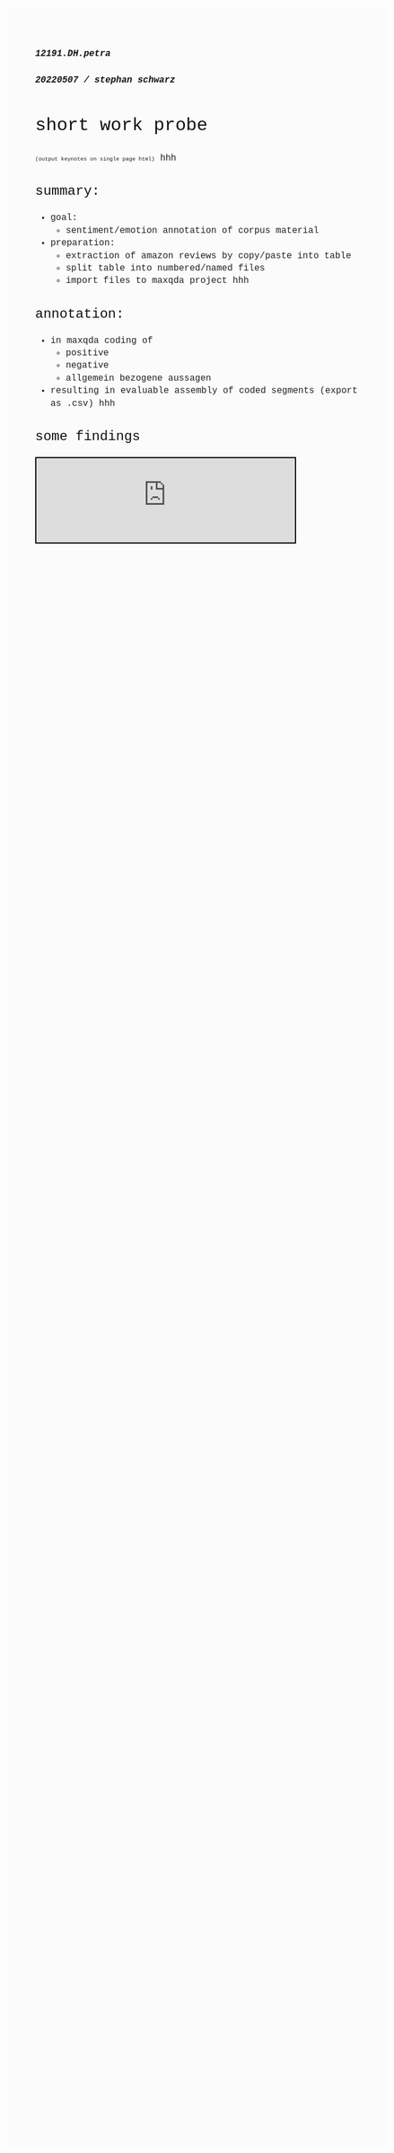##### 12191.DH.petra
###### 20220507 / stephan schwarz
## short work probe
<style>
body {font-size: 12pt;color:#222;background:#fbfbfb;font-family:"courier", Arial, Helvetica, sans-serif;line-height: 1.4;margin: 10%;}

h1, h2, h3, h4, h5, h6 {font-weight:normal;color:#111;}

h1 {font-size:3em;line-height:1;margin-bottom:0.5em;margin-top:2em;}

h2 {font-size:2em;margin-bottom:0.75em;margin-top:1.5em;}

h3 {font-size:1.5em;line-height:1;margin-top:1.5em;}

h4 {font-size:1.2em;line-height:1.25;margin-bottom:1.25em;}

h5 {font-size:1em;font-weight:bold;margin-bottom:1.5em;}

h6 {font-size:1em;font-weight:bold;}
</style>
<a onclick="printcat()" style="cursor:pointer; font-size:0.6em;">(output keynotes on single page html)</a>
hhh

### summary:
- goal:
    - sentiment/emotion annotation of corpus material
- preparation:
    - extraction of amazon reviews by copy/paste into table
    - split table into numbered/named files
    - import files to maxqda project
hhh

### annotation:
- in maxqda coding of 
    - positive
    - negative
    - allgemein bezogene aussagen
- resulting in evaluable assembly of coded segments (export as .csv)
hhh

### some findings

<iframe src="https://ada-sub.rotefadenbuecher.de/skool/public/dh/pres/2022-05-07/petra_codes.html" width="80%" style="border:2px solid black;"/>
Q: MAXQDA, sentiment analysis essai of amazon reviews
hhh
fin